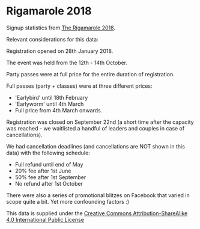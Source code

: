 # Rigamarole 2018

Signup statistics from [The Rigamarole 2018](http://londonrigamarole.com/).

Relevant considerations for this data:

Registration opened on 28th January 2018.

The event was held from the 12th - 14th October.

Party passes were at full price for the entire duration of registration.

Full passes (party + classes) were at three different prices:

 * 'Earlybird' until 18th February
 * 'Earlyworm' until 4th March
 * Full price from 4th March onwards.

Registration was closed on September 22nd (a short time after the capacity was reached - we waitlisted a handful of leaders and couples in case of cancellations).

We had cancellation deadlines (and cancellations are NOT shown in this data) with the following schedule:

 * Full refund until end of May
 * 20% fee after 1st June
 * 50% fee after 1st September
 * No refund after 1st October

There were also a series of promotional blitzes on Facebook that varied in scope quite a bit. Yet more confounding factors :)

This data is supplied under the [Creative Commons Attribution-ShareAlike 4.0 International Public License](https://creativecommons.org/licenses/by-sa/4.0/legalcode)
